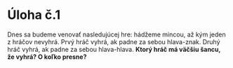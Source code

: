 Úloha č.1
===========

Dnes sa budeme venovať nasledujúcej hre: hádžeme mincou, až kým jeden z hráčov nevyhrá. Prvý hráč vyhrá, ak padne za sebou hlava-znak. Druhý hráč vyhrá, ak padne za sebou hlava-hlava. **Ktorý hráč má väčšiu šancu, že vyhrá? O koľko presne?**
